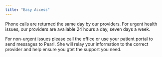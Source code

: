 ```yaml
---
title: "Easy Access"
---
```


Phone calls are returned the same day by our providers. For urgent health issues, our providers are available 24 hours a day, seven days a week.

For non-urgent issues please call the office or use your patient portal to send messages to Pearl. She will relay your information to the correct provider and help ensure you gtet the support you need.